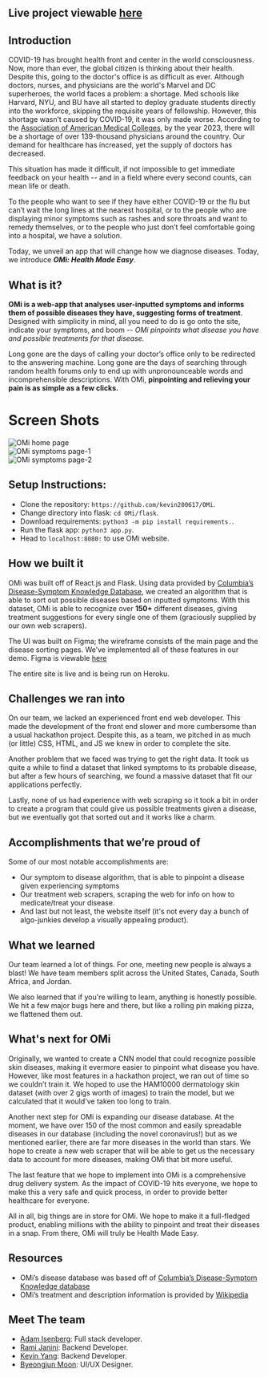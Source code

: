 ## Live project viewable [here](https://medicalinformant.herokuapp.com/)

## Introduction
COVID-19 has brought health front and center in the world consciousness. Now, more than ever, the global citizen is thinking about their health. Despite this, going to the doctor's office is as difficult as ever. Although doctors, nurses, and physicians are the world's Marvel and DC superheroes, the world faces a problem: a shortage. Med schools like Harvard, NYU, and BU have all started to deploy graduate students directly into the workforce, skipping the requisite years of fellowship. However, this shortage wasn’t caused by COVID-19, it was only made worse. According to the [Association of American Medical Colleges](https://www.aamc.org/news-insights/press-releases/new-findings-confirm-predictions-physician-shortage), by the year 2023, there will be a shortage of over 139-thousand physicians around the country. Our demand for healthcare has increased, yet the supply of doctors has decreased.

This situation has made it difficult, if not impossible to get immediate feedback on your health -- and in a field where every second counts, can mean life or death. 

To the people who want to see if they have either COVID-19 or the flu but can’t wait the long lines at the nearest hospital, or to the people who are displaying minor symptoms such as rashes and sore throats and want to remedy themselves, or to the people who just don’t feel comfortable going into a hospital, we have a solution. 

Today, we unveil an app that will change how we diagnose diseases. Today, we introduce ***OMi: Health Made Easy***. 

## What is it?
**OMi is a web-app that analyses user-inputted symptoms and informs them of possible diseases they have, suggesting forms of treatment**. Designed with simplicity in mind, all you need to do is go onto the site, indicate your symptoms, and boom -- *OMi pinpoints what disease you have and possible treatments for that disease.*

Long gone are the days of calling your doctor’s office only to be redirected to the answering machine. Long gone are the days of searching through random health forums only to end up with unpronounceable words and incomprehensible descriptions. With OMi, **pinpointing and relieving your pain is as simple as a few clicks.** 

# Screen Shots
![OMi home page](https://github.com/kevin200617/OMi/blob/main/imgs/1.png?raw=true)
<br>
![OMi symptoms page-1](https://github.com/kevin200617/OMi/blob/main/imgs/2.png?raw=true)
<br>
![OMi symptoms page-2](https://github.com/kevin200617/OMi/blob/main/imgs/3.png?raw=true)

## Setup Instructions:
* Clone the repository: ```https://github.com/kevin200617/OMi```.
* Change directory into flask: ```cd OMi/flask```.
* Download requirements: ```python3 -m pip install requirements.```.
* Run the flask app: ```python3 app.py```.
* Head to ```localhost:8080:``` to use OMi website.

## How we built it
OMi was built off of React.js and Flask. Using data provided by [Columbia’s Disease-Symptom Knowledge Database](https://people.dbmi.columbia.edu/~friedma/Projects/DiseaseSymptomKB/index.html), we created an algorithm that is able to sort out possible diseases based on inputted symptoms. With this dataset, OMi is able to recognize over **150+** different diseases, giving treatment suggestions for every single one of them (graciously supplied by our own web scrapers). 

The UI was built on Figma; the wireframe consists of the main page and the disease sorting pages. We’ve implemented all of these features in our demo. Figma is viewable [here](https://www.figma.com/file/GvtZjMf6w3tGAaJn8DjCmT/Telehealth-App?node-id=1%3A2)

The entire site is live and is being run on Heroku. 
## Challenges we ran into
On our team, we lacked an experienced front end web developer. This made the development of the front end slower and more cumbersome than a usual hackathon project. Despite this, as a team, we pitched in as much (or little) CSS, HTML, and JS we knew in order to complete the site.

Another problem that we faced was trying to get the right data. It took us quite a while to find a dataset that linked symptoms to its probable disease, but after a few hours of searching, we found a massive dataset that fit our applications perfectly. 

Lastly, none of us had experience with web scraping so it took a bit in order to create a program that could give us possible treatments given a disease, but we eventually got that sorted out and it works like a charm.

## Accomplishments that we’re proud of
Some of our most notable accomplishments are:

- Our symptom to disease algorithm, that is able to pinpoint a disease given experiencing symptoms 
- Our treatment web scrapers, scraping the web for info on how to medicate/treat your disease.
- And last but not least, the website itself (it's not every day a bunch of algo-junkies develop a visually appealing product). 

## What we learned
Our team learned a lot of things. For one, meeting new people is always a blast! We have team members split across the United States, Canada, South Africa, and Jordan. 

We also learned that if you're willing to learn, anything is honestly possible. We hit a few major bugs here and there, but like a rolling pin making pizza, we flattened them out. 

## What's next for OMi
Originally, we wanted to create a CNN model that could recognize possible skin diseases, making it evermore easier to pinpoint what disease you have. However, like most features in a hackathon project, we ran out of time so we couldn’t train it. We hoped to use the HAM10000 dermatology skin dataset (with over 2 gigs worth of images) to train the model, but we calculated that it would've taken too long to train. 

Another next step for OMi is expanding our disease database. At the moment, we have over 150 of the most common and easily spreadable diseases in our database (including the novel coronavirus!) but as we mentioned earlier, there are far more diseases in the world than stars. We hope to create a new web scraper that will be able to get us the necessary data to account for more diseases, making OMi that bit more useful. 

The last feature that we hope to implement into OMi is a comprehensive drug delivery system. As the impact of COVID-19 hits everyone, we hope to make this a very safe and quick process, in order to provide better healthcare for everyone.

All in all, big things are in store for OMi. We hope to make it a full-fledged product, enabling millions with the ability to pinpoint and treat their diseases in a snap. From there, OMi will truly be Health Made Easy. 


## Resources
- OMi’s disease database was based off of [Columbia’s Disease-Symptom Knowledge database](https://people.dbmi.columbia.edu/~friedma/Projects/DiseaseSymptomKB/index.html)
- OMi’s treatment and description information is provided by [Wikipedia](https://en.wikipedia.org/wiki/Main_Page)

## Meet The team
* [Adam Isenberg](https://github.com/Adam4920): Full stack developer.
* [Rami Janini](https://github.com/JaniniRami): Backend Developer.
* [Kevin Yang](https://github.com/kevin200617):  Backend Developer.
* [Byeongjun Moon](https://github.com/bjmoonn): UI/UX Designer.



